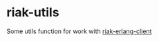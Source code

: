 riak-utils
==========

Some utils function for work with [riak-erlang-client](https://github.com/basho/riak-erlang-client)
